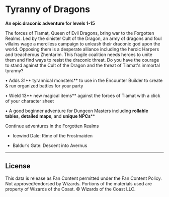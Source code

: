 # Tyranny of Dragons

**An epic draconic adventure for levels 1-15**

The forces of Tiamat, Queen of Evil Dragons, bring war to the Forgotten Realms. Led by the sinister Cult of the Dragon, an army of dragons and foul villains wage a merciless campaign to unleash their draconic god upon the world. Opposing them is a desperate alliance including the heroic Harpers and treacherous Zhentarim. This fragile coalition needs heroes to unite them and find ways to resist the draconic threat. Do you have the courage to stand against the Cult of the Dragon and the threat of Tiamat's immortal tyranny?

• Adds 31** tyrannical monsters** to use in the Encounter Builder to create & run organized battles for your party<br>

• Wield 13** new magical items** against the forces of Tiamat with a click of your character sheet<br>

• A good beginner adventure for Dungeon Masters including **rollable tables**, **detailed maps**, and **unique NPCs****<br>

Continue adventures in the Forgotten Realms

- <a>Icewind Dale: Rime of the Frostmaiden</a>

- <a>Baldur’s Gate: Descent into Avernus</a>

---

## License

This data is release as Fan Content permitted under the Fan Content Policy. Not approved/endorsed by Wizards. Portions of the materials used are property of Wizards of the Coast. © Wizards of the Coast LLC.

